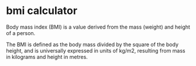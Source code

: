 # bmi calculator

Body mass index (BMI) is a value derived from the mass (weight) and height of a person. 

The BMI is defined as the body mass divided by the square of the body height, and is universally expressed in units of kg/m2, resulting from mass in kilograms and height in metres. 
